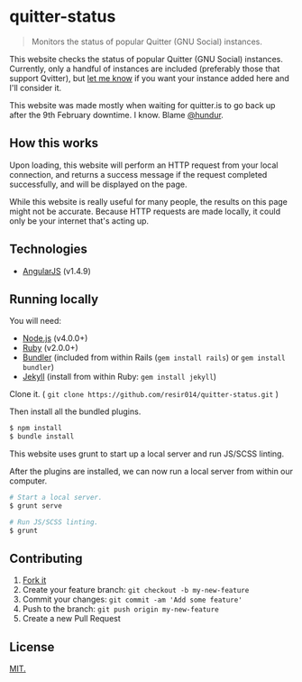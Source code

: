 # quitter-status

> Monitors the status of popular Quitter (GNU Social) instances.

This website checks the status of popular Quitter (GNU Social) instances. Currently, only a handful of instances are included (preferably those that support Qvitter), but [let me know](https://quitter.is/resi) if you want your instance added here and I'll consider it.

This website was made mostly when waiting for quitter.is to go back up after the 9th February downtime. I know. Blame [@hundur](https://quitter.is/hundur).

## How this works

Upon loading, this website will perform an HTTP request from your local connection, and returns a success message if the request completed successfully, and will be displayed on the page.

While this website is really useful for many people, the results on this page might not be accurate. Because HTTP requests are made locally, it could only be your internet that's acting up.

## Technologies

* [AngularJS](https://angularjs.org/) (v1.4.9)

## Running locally

You will need:
* [Node.js](https://nodejs.org/en/) (v4.0.0+)
* [Ruby](https://www.ruby-lang.org/en/) (v2.0.0+)
* [Bundler](http://bundler.io/)
  (included from within Rails (`gem install rails`) or `gem install bundler`)
* [Jekyll](http://jekyllrb.com/)
  (install from within Ruby: `gem install jekyll`)

Clone it. ( `git clone https://github.com/resir014/quitter-status.git` )

Then install all the bundled plugins.

```bash
$ npm install
$ bundle install
```

This website uses grunt to start up a local server and run JS/SCSS linting.

After the plugins are installed, we can now run a local server from within our computer.

```bash
# Start a local server.
$ grunt serve

# Run JS/SCSS linting.
$ grunt
```

## Contributing

1. [Fork it](https://github.com/resir014/quitter-status/fork)
2. Create your feature branch: `git checkout -b my-new-feature`
3. Commit your changes: `git commit -am 'Add some feature'`
4. Push to the branch: `git push origin my-new-feature`
5. Create a new Pull Request

## License

[MIT.](https://github.com/resir014/quitter-status/blob/gh-pages/LICENSE)
